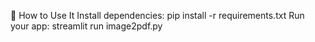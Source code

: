📝 How to Use It
Install dependencies:
pip install -r requirements.txt
Run your app:
streamlit run image2pdf.py
